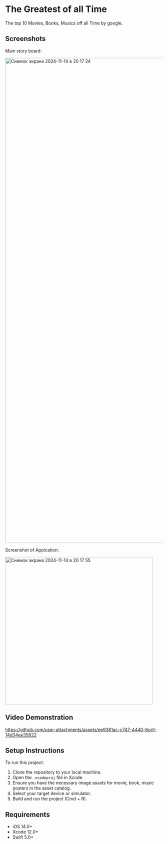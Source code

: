 # The Greatest of all Time
The top 10 Movies, Books, Musics off all Time by google.

## Screenshots
Main story board:

<img width="1552" alt="Снимок экрана 2024-11-14 в 20 17 24" src="https://github.com/user-attachments/assets/409757c1-cac6-4c9c-a61b-6cad3592aeb1">


Screenshot of Appication:

<img width="472" alt="Снимок экрана 2024-11-14 в 20 17 55" src="https://github.com/user-attachments/assets/889f7b38-9373-4ba5-9b57-7e338fbb0035">



## Video Demonstration

https://github.com/user-attachments/assets/ee9381ac-c747-4440-8ce1-14d34ee35922


## Setup Instructions
To run this project:

1. Clone the repository to your local machine.
2. Open the `.xcodeproj` file in Xcode.
3. Ensure you have the necessary image assets for movie, book, music posters in the asset catalog.
4. Select your target device or simulator.
5. Build and run the project (Cmd + R).

## Requirements
- iOS 14.0+
- Xcode 12.0+
- Swift 5.0+
